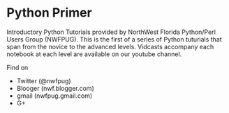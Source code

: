 # Python Primer
Introductory Python Tutorials provided by NorthWest Florida Python/Perl  Users Group (NWFPUG). This is the first of a series of Python tuturials that span from the novice to the advanced levels. Vidcasts accompany each notebook at each level are available on our youtube channel. 

Find on 
- Twitter (@nwfpug)
- Blooger (nwf.blogger.com)
- gmail (nwfpug.gmail.com)
- G+
